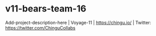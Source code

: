 # v11-bears-team-16
Add-project-description-here | Voyage-11 | https://chingu.io/ | Twitter: https://twitter.com/ChinguCollabs
